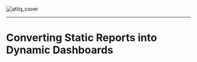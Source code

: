 ![atliq_cover](https://user-images.githubusercontent.com/67473001/177570951-08c1f93e-ae4b-4f07-8486-d1d38a9d3d99.png)
<hr>

# Converting Static Reports into Dynamic Dashboards
